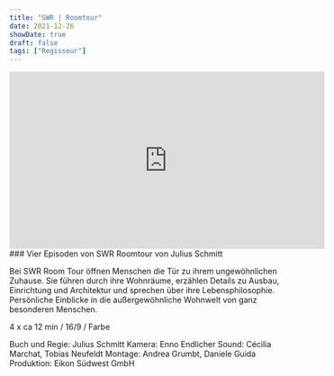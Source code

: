 ```yaml
---
title: "SWR | Roomtour"
date: 2021-12-26
showDate: true
draft: false
tags: ["Regisseur"]
---
```


<iframe width="560" height="315" src="https://www.youtube.com/embed/aObYxRKfMpI" title="YouTube video player" frameborder="0" allow="accelerometer; autoplay; clipboard-write; encrypted-media; gyroscope; picture-in-picture" allowfullscreen></iframe>
### Vier Episoden von SWR Roomtour von Julius Schmitt

Bei SWR Room Tour öffnen Menschen die Tür zu ihrem ungewöhnlichen Zuhause. Sie führen durch ihre Wohnräume, erzählen Details zu Ausbau, 
Einrichtung und Architektur und sprechen über ihre Lebensphilosophie. 
Persönliche Einblicke in die außergewöhnliche Wohnwelt von ganz besonderen Menschen.


4 x ca 12 min / 16/9 / Farbe    

Buch und Regie: Julius Schmitt
Kamera: Enno Endlicher
Sound: Cécilia Marchat, Tobias Neufeldt
Montage: Andrea Grumbt, Daniele Guida
Produktion: Eikon Südwest GmbH

